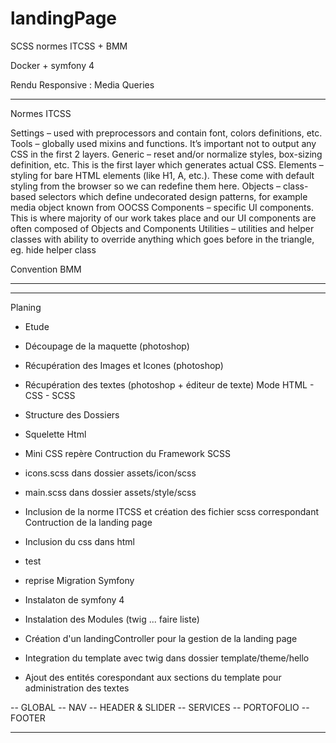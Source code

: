 # landingPage


SCSS normes ITCSS + BMM

Docker + symfony 4

Rendu Responsive : Media Queries


____________________________________________________________________________________________________

Normes ITCSS

Settings – used with preprocessors and contain font, colors definitions, etc.
Tools – globally used mixins and functions. It’s important not to output any CSS in the first 2 layers.
Generic – reset and/or normalize styles, box-sizing definition, etc. This is the first layer which generates actual CSS.
Elements – styling for bare HTML elements (like H1, A, etc.). These come with default styling from the browser so we can redefine them here.
Objects – class-based selectors which define undecorated design patterns, for example media object known from OOCSS
Components – specific UI components. This is where majority of our work takes place and our UI components are often composed of Objects and Components
Utilities – utilities and helper classes with ability to override anything which goes before in the triangle, eg. hide helper class

Convention BMM
____________________________________________________________________________________________________

____________________________________________________________________________________________________

Planing

- Etude

- Découpage de la maquette (photoshop)
- Récupération des Images et Icones (photoshop)
- Récupération des textes (photoshop + éditeur de texte)
Mode HTML - CSS - SCSS
- Structure des Dossiers
- Squelette Html
- Mini CSS repère
Contruction du Framework SCSS
- icons.scss dans dossier assets/icon/scss
- main.scss dans dossier assets/style/scss
- Inclusion de la norme ITCSS et création des fichier scss correspondant
Contruction de la landing page
- Inclusion du css dans html
- test
- reprise
Migration Symfony
- Instalaton de symfony 4
- Instalation des Modules (twig ... faire liste)
- Création d'un landingController pour la gestion de la landing page
- Integration du template avec twig dans dossier template/theme/hello
- Ajout des entités corespondant aux sections du template pour administration des textes

-- GLOBAL
-- NAV
-- HEADER & SLIDER
-- SERVICES
-- PORTOFOLIO
-- FOOTER

___________________________________________________________________________________________________

